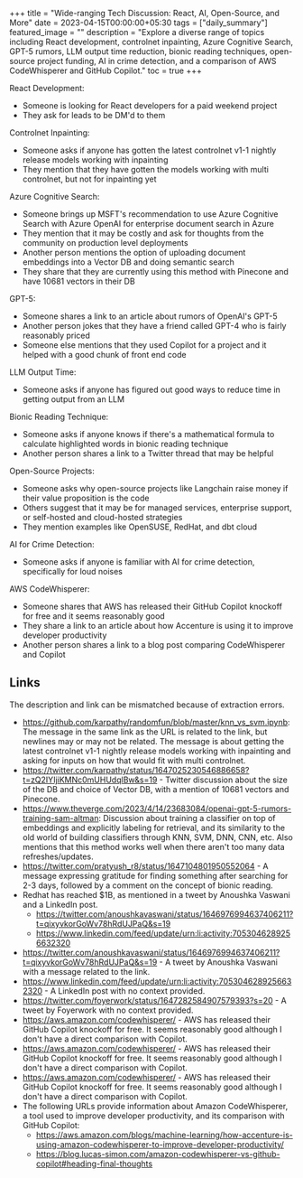 +++
title =  "Wide-ranging Tech Discussion: React, AI, Open-Source, and More"
date = 2023-04-15T00:00:00+05:30
tags = ["daily_summary"]
featured_image = ""
description = "Explore a diverse range of topics including React development, controlnet inpainting, Azure Cognitive Search, GPT-5 rumors, LLM output time reduction, bionic reading techniques, open-source project funding, AI in crime detection, and a comparison of AWS CodeWhisperer and GitHub Copilot."
toc = true
+++

React Development:
- Someone is looking for React developers for a paid weekend project
- They ask for leads to be DM'd to them

Controlnet Inpainting:
- Someone asks if anyone has gotten the latest controlnet v1-1 nightly release models working with inpainting
- They mention that they have gotten the models working with multi controlnet, but not for inpainting yet

Azure Cognitive Search:
- Someone brings up MSFT's recommendation to use Azure Cognitive Search with Azure OpenAI for enterprise document search in Azure
- They mention that it may be costly and ask for thoughts from the community on production level deployments
- Another person mentions the option of uploading document embeddings into a Vector DB and doing semantic search
- They share that they are currently using this method with Pinecone and have 10681 vectors in their DB

GPT-5:
- Someone shares a link to an article about rumors of OpenAI's GPT-5
- Another person jokes that they have a friend called GPT-4 who is fairly reasonably priced
- Someone else mentions that they used Copilot for a project and it helped with a good chunk of front end code

LLM Output Time:
- Someone asks if anyone has figured out good ways to reduce time in getting output from an LLM

Bionic Reading Technique:
- Someone asks if anyone knows if there's a mathematical formula to calculate highlighted words in bionic reading technique
- Another person shares a link to a Twitter thread that may be helpful

Open-Source Projects:
- Someone asks why open-source projects like Langchain raise money if their value proposition is the code
- Others suggest that it may be for managed services, enterprise support, or self-hosted and cloud-hosted strategies
- They mention examples like OpenSUSE, RedHat, and dbt cloud

AI for Crime Detection:
- Someone asks if anyone is familiar with AI for crime detection, specifically for loud noises

AWS CodeWhisperer:
- Someone shares that AWS has released their GitHub Copilot knockoff for free and it seems reasonably good
- They share a link to an article about how Accenture is using it to improve developer productivity
- Another person shares a link to a blog post comparing CodeWhisperer and Copilot

## Links
The description and link can be mismatched because of extraction errors.

- https://github.com/karpathy/randomfun/blob/master/knn_vs_svm.ipynb: The message in the same link as the URL is related to the link, but newlines may or may not be related. The message is about getting the latest controlnet v1-1 nightly release models working with inpainting and asking for inputs on how that would fit with multi controlnet.
- https://twitter.com/karpathy/status/1647025230546886658?t=zQ2IYIjiKMNc0mUHUdqlBw&s=19 - Twitter discussion about the size of the DB and choice of Vector DB, with a mention of 10681 vectors and Pinecone.
- https://www.theverge.com/2023/4/14/23683084/openai-gpt-5-rumors-training-sam-altman: Discussion about training a classifier on top of embeddings and explicitly labeling for retrieval, and its similarity to the old world of building classifiers through KNN, SVM, DNN, CNN, etc. Also mentions that this method works well when there aren't too many data refreshes/updates.
- https://twitter.com/pratyush_r8/status/1647104801950552064 - A message expressing gratitude for finding something after searching for 2-3 days, followed by a comment on the concept of bionic reading.
- Redhat has reached $1B, as mentioned in a tweet by Anoushka Vaswani and a LinkedIn post. 
  - https://twitter.com/anoushkavaswani/status/1646976994637406211?t=qixyvkorGoWv78hRdUJPaQ&s=19 
  - https://www.linkedin.com/feed/update/urn:li:activity:7053046289256632320
- https://twitter.com/anoushkavaswani/status/1646976994637406211?t=qixyvkorGoWv78hRdUJPaQ&s=19 - A tweet by Anoushka Vaswani with a message related to the link.
- https://www.linkedin.com/feed/update/urn:li:activity:7053046289256632320 - A LinkedIn post with no context provided.
- https://twitter.com/foyerwork/status/1647282584907579393?s=20 - A tweet by Foyerwork with no context provided.
- https://aws.amazon.com/codewhisperer/ - AWS has released their GitHub Copilot knockoff for free. It seems reasonably good although I don't have a direct comparison with Copilot.
- https://aws.amazon.com/codewhisperer/ - AWS has released their GitHub Copilot knockoff for free. It seems reasonably good although I don't have a direct comparison with Copilot.
- https://aws.amazon.com/codewhisperer/ - AWS has released their GitHub Copilot knockoff for free. It seems reasonably good although I don't have a direct comparison with Copilot.
- The following URLs provide information about Amazon CodeWhisperer, a tool used to improve developer productivity, and its comparison with GitHub Copilot: 
  - https://aws.amazon.com/blogs/machine-learning/how-accenture-is-using-amazon-codewhisperer-to-improve-developer-productivity/ 
  - https://blog.lucas-simon.com/amazon-codewhisperer-vs-github-copilot#heading-final-thoughts
